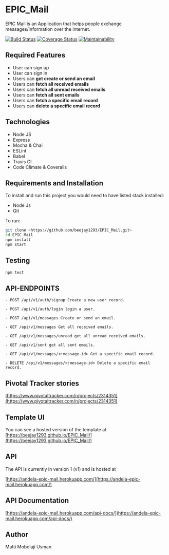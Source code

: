 # EPIC_Mail

EPIC Mail is an Application that helps people exchange messages/information over the internet.

[![Build Status](https://travis-ci.org/beejay1293/EPIC_Mail.svg?branch=develop)](https://travis-ci.org/beejay1293/EPIC_Mail)
[![Coverage Status](https://coveralls.io/repos/github/beejay1293/EPIC_Mail/badge.svg?branch=develop)](https://coveralls.io/github/beejay1293/EPIC_Mail?branch=develop)
[![Maintainability](https://api.codeclimate.com/v1/badges/aab9e6675e79967beef4/maintainability)](https://codeclimate.com/github/beejay1293/EPIC_Mail/maintainability)

## Required Features

- User can sign up
- User can sign in
- Users can **get create or send an email**
- Users can **fetch all received emails**
- Users can **fetch all unread received emails**
- Users can **fetch all sent emails**
- Users can **fetch a specific email record**
- Users can **delete a specific email record**

## Technologies

- Node JS
- Express
- Mocha & Chai
- ESLint
- Babel
- Travis CI
- Code Climate & Coveralls

## Requirements and Installation

To install and run this project you would need to have listed stack installed:

- Node Js
- Git

To run:

```sh
git clone <https://github.com/beejay1293/EPIC_Mail.git>
cd EPIC_Mail
npm install
npm start
```

## Testing

```sh
npm test
```

## API-ENDPOINTS

`- POST /api/v1/auth/signup Create a new user record.`

`- POST /api/v1/auth/login login a user.`

`- POST /api/v1/messages Create or send an email.`

`- GET /api/v1/messages Get all received emails.`

`- GET /api/v1/messages/unread get all unread received emails.`

`- GET /api/v1/sent get all sent emails.`

`- GET /api/v1/messages/<:message-id> Get a specific email record.`

`- DELETE /api/v1/messages/<:message-id> Delete a specific email record.`

## Pivotal Tracker stories

[https://www.pivotaltracker.com/n/projects/2314351](https://www.pivotaltracker.com/n/projects/2314351)

## Template UI

You can see a hosted version of the template at [https://beejay1293.github.io/EPIC_Mail/](https://beejay1293.github.io/EPIC_Mail/)

## API

The API is currently in version 1 (v1) and is hosted at

[https://andela-epic-mail.herokuapp.com/](https://andela-epic-mail.herokuapp.com/)

## API Documentation

[https://andela-epic-mail.herokuapp.com/api-docs/](https://andela-epic-mail.herokuapp.com/api-docs/)

## Author

Matti Mobolaji Usman
